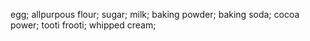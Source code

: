 egg;
allpurpous flour;
sugar;
milk;
baking powder;
baking soda;
cocoa power;
tooti frooti;
whipped cream;